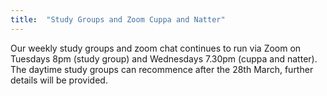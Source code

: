 ```yaml
---
title:  "Study Groups and Zoom Cuppa and Natter"
---
```

Our weekly study groups and zoom chat continues to run via Zoom on Tuesdays 8pm (study group) and Wednesdays 7.30pm (cuppa and natter). The daytime study groups can recommence after the 28th March, further details will be provided.
